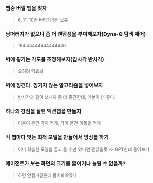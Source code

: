 ### 맵중 버릴 맵을 찾자
> 6, 11, 10번 버리기
> 5번 보류
### 낭떠러지가 없으니 좀 더 랜덤성을 부여해보자(Dyna-Q 탐색 제어)
> 164.44444444444446
### 벽에 튕기는 각도를 조정해보자(입사각 반사각)
> 오히려 역효과
### 벽에 낑긴다. 낑기지 않는 알고리즘을 넣어보자
> 반사각과 같이 쓰니까 좀 더 좋긴한데, 기본이 더 좋다.
### 하나의 강점을 살린 액션맵을 만들자 
> 이동이 큰건 각이 적게, 각이 큰건 이동을 적게
### 각 맵마다 맞는 최적 모델을 만들어서 앙상블 하기 
> 이미 학습한 모델을 끌고 올 수만 있다면 괜찮을듯 -> GPT한테 물어보기
### 에이전트가 보는 화면의 크기를 줄이거나 늘릴 수 없을까?
> 하면 안될거같은데 물어봐야겠다
